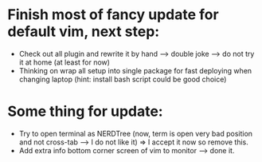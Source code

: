 # Finish most of fancy update for default vim, next step:

- Check out all plugin and rewrite it by hand --> double joke --> do not try it at home (at least for now)
- Thinking on wrap all setup into single package for fast deploying when changing laptop (hint: install bash script could be good choice)

# Some thing for update:

- Try to open terminal as NERDTree (now, term is open very bad position and not cross-tab --> I do not like it) => I accept it now so remove this.
- Add extra info bottom corner screen of vim to monitor                                   --> done it.
